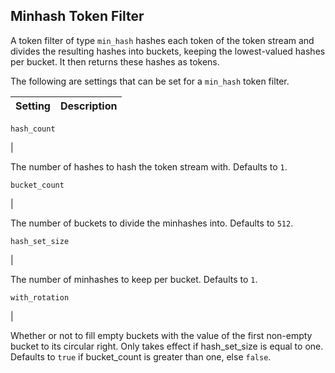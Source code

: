 ## Minhash Token Filter

A token filter of type `min_hash` hashes each token of the token stream and divides the resulting hashes into buckets, keeping the lowest-valued hashes per bucket. It then returns these hashes as tokens.

The following are settings that can be set for a `min_hash` token filter.

Setting | Description  
---|---  
  
`hash_count`

| 

The number of hashes to hash the token stream with. Defaults to `1`.  
  
`bucket_count`

| 

The number of buckets to divide the minhashes into. Defaults to `512`.  
  
`hash_set_size`

| 

The number of minhashes to keep per bucket. Defaults to `1`.  
  
`with_rotation`

| 

Whether or not to fill empty buckets with the value of the first non-empty bucket to its circular right. Only takes effect if hash_set_size is equal to one. Defaults to `true` if bucket_count is greater than one, else `false`.
